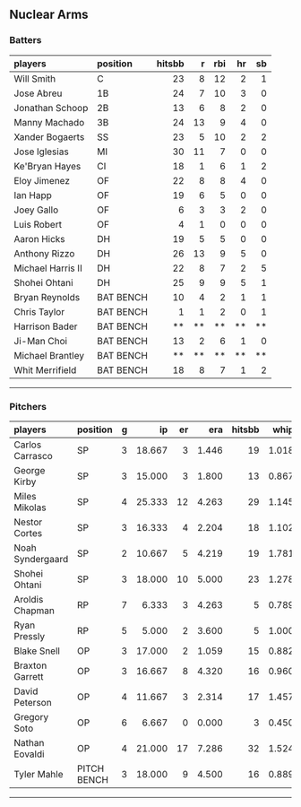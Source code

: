 ## Nuclear Arms

### Batters

 
|players           |position  | hitsbb|  r| rbi| hr| sb| 
|:-----------------|:---------|------:|--:|---:|--:|--:| 
|Will Smith        |C         |     23|  8|  12|  2|  1| 
|Jose Abreu        |1B        |     24|  7|  10|  3|  0| 
|Jonathan Schoop   |2B        |     13|  6|   8|  2|  0| 
|Manny Machado     |3B        |     24| 13|   9|  4|  0| 
|Xander Bogaerts   |SS        |     23|  5|  10|  2|  2| 
|Jose Iglesias     |MI        |     30| 11|   7|  0|  0| 
|Ke'Bryan Hayes    |CI        |     18|  1|   6|  1|  2| 
|Eloy Jimenez      |OF        |     22|  8|   8|  4|  0| 
|Ian Happ          |OF        |     19|  6|   5|  0|  0| 
|Joey Gallo        |OF        |      6|  3|   3|  2|  0| 
|Luis Robert       |OF        |      4|  1|   0|  0|  0| 
|Aaron Hicks       |DH        |     19|  5|   5|  0|  0| 
|Anthony Rizzo     |DH        |     26| 13|   9|  5|  0| 
|Michael Harris II |DH        |     22|  8|   7|  2|  5| 
|Shohei Ohtani     |DH        |     25|  9|   9|  5|  1| 
|Bryan Reynolds    |BAT BENCH |     10|  4|   2|  1|  1| 
|Chris Taylor      |BAT BENCH |      1|  1|   2|  0|  1| 
|Harrison Bader    |BAT BENCH |     **| **|  **| **| **| 
|Ji-Man Choi       |BAT BENCH |     13|  2|   6|  1|  0| 
|Michael Brantley  |BAT BENCH |     **| **|  **| **| **| 
|Whit Merrifield   |BAT BENCH |     18|  8|   7|  1|  2| 


* * *

### Pitchers

 
|players          |position    |  g|     ip| er|   era| hitsbb|  whip| so|  w| sv| 
|:----------------|:-----------|--:|------:|--:|-----:|------:|-----:|--:|--:|--:| 
|Carlos Carrasco  |SP          |  3| 18.667|  3| 1.446|     19| 1.018| 14|  2|  0| 
|George Kirby     |SP          |  3| 15.000|  3| 1.800|     13| 0.867| 19|  1|  0| 
|Miles Mikolas    |SP          |  4| 25.333| 12| 4.263|     29| 1.145| 18|  2|  0| 
|Nestor Cortes    |SP          |  3| 16.333|  4| 2.204|     18| 1.102| 16|  2|  0| 
|Noah Syndergaard |SP          |  2| 10.667|  5| 4.219|     19| 1.781|  8|  1|  0| 
|Shohei Ohtani    |SP          |  3| 18.000| 10| 5.000|     23| 1.278| 29|  0|  0| 
|Aroldis Chapman  |RP          |  7|  6.333|  3| 4.263|      5| 0.789|  8|  0|  0| 
|Ryan Pressly     |RP          |  5|  5.000|  2| 3.600|      5| 1.000|  9|  0|  2| 
|Blake Snell      |OP          |  3| 17.000|  2| 1.059|     15| 0.882| 21|  3|  0| 
|Braxton Garrett  |OP          |  3| 16.667|  8| 4.320|     16| 0.960| 26|  1|  0| 
|David Peterson   |OP          |  4| 11.667|  3| 2.314|     17| 1.457| 15|  1|  0| 
|Gregory Soto     |OP          |  6|  6.667|  0| 0.000|      3| 0.450|  8|  0|  2| 
|Nathan Eovaldi   |OP          |  4| 21.000| 17| 7.286|     32| 1.524| 17|  1|  0| 
|Tyler Mahle      |PITCH BENCH |  3| 18.000|  9| 4.500|     16| 0.889| 17|  2|  0| 


* * *


